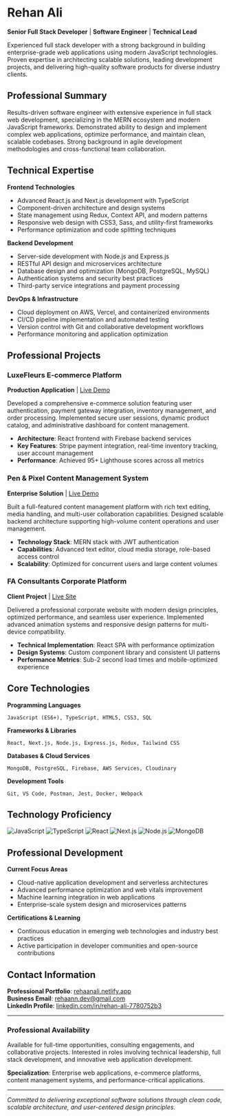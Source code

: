# Rehan Ali
**Senior Full Stack Developer** | **Software Engineer** | **Technical Lead**

Experienced full stack developer with a strong background in building enterprise-grade web applications using modern JavaScript technologies. Proven expertise in architecting scalable solutions, leading development projects, and delivering high-quality software products for diverse industry clients.

## Professional Summary

Results-driven software engineer with extensive experience in full stack web development, specializing in the MERN ecosystem and modern JavaScript frameworks. Demonstrated ability to design and implement complex web applications, optimize performance, and maintain clean, scalable codebases. Strong background in agile development methodologies and cross-functional team collaboration.

## Technical Expertise

**Frontend Technologies**
- Advanced React.js and Next.js development with TypeScript
- Component-driven architecture and design systems
- State management using Redux, Context API, and modern patterns
- Responsive web design with CSS3, Sass, and utility-first frameworks
- Performance optimization and code splitting techniques

**Backend Development**
- Server-side development with Node.js and Express.js
- RESTful API design and microservices architecture
- Database design and optimization (MongoDB, PostgreSQL, MySQL)
- Authentication systems and security best practices
- Third-party service integrations and payment processing

**DevOps & Infrastructure**
- Cloud deployment on AWS, Vercel, and containerized environments
- CI/CD pipeline implementation and automated testing
- Version control with Git and collaborative development workflows
- Performance monitoring and application optimization

## Professional Projects

### LuxeFleurs E-commerce Platform
**Production Application** | [Live Demo](https://luxefluers.netlify.app)

Developed a comprehensive e-commerce solution featuring user authentication, payment gateway integration, inventory management, and order processing. Implemented secure user sessions, dynamic product catalog, and administrative dashboard for content management.

- **Architecture**: React frontend with Firebase backend services
- **Key Features**: Stripe payment integration, real-time inventory tracking, user account management
- **Performance**: Achieved 95+ Lighthouse scores across all metrics

### Pen & Pixel Content Management System
**Enterprise Solution** | [Live Demo](https://penandpixel.netlify.app)

Built a full-featured content management platform with rich text editing, media handling, and multi-user collaboration capabilities. Designed scalable backend architecture supporting high-volume content operations and user management.

- **Technology Stack**: MERN stack with JWT authentication
- **Capabilities**: Advanced text editor, cloud media storage, role-based access control
- **Scalability**: Optimized for concurrent users and large content volumes

### FA Consultants Corporate Platform
**Client Project** | [Live Site](https://faconsultants.co/)

Delivered a professional corporate website with modern design principles, optimized performance, and seamless user experience. Implemented advanced animation systems and responsive design patterns for multi-device compatibility.

- **Technical Implementation**: React SPA with performance optimization
- **Design Systems**: Custom component library and consistent UI patterns
- **Performance Metrics**: Sub-2 second load times and mobile-optimized experience

## Core Technologies

**Programming Languages**
```
JavaScript (ES6+), TypeScript, HTML5, CSS3, SQL
```

**Frameworks & Libraries**
```
React, Next.js, Node.js, Express.js, Redux, Tailwind CSS
```

**Databases & Cloud Services**
```
MongoDB, PostgreSQL, Firebase, AWS Services, Cloudinary
```

**Development Tools**
```
Git, VS Code, Postman, Jest, Docker, Webpack
```

## Technology Proficiency

![JavaScript](https://img.shields.io/badge/JavaScript-F7DF1E?style=for-the-badge&logo=javascript&logoColor=black)
![TypeScript](https://img.shields.io/badge/TypeScript-007ACC?style=for-the-badge&logo=typescript&logoColor=white)
![React](https://img.shields.io/badge/React-20232A?style=for-the-badge&logo=react&logoColor=61DAFB)
![Next.js](https://img.shields.io/badge/Next.js-000000?style=for-the-badge&logo=next.js&logoColor=white)
![Node.js](https://img.shields.io/badge/Node.js-339933?style=for-the-badge&logo=node.js&logoColor=white)
![MongoDB](https://img.shields.io/badge/MongoDB-4EA94B?style=for-the-badge&logo=mongodb&logoColor=white)


## Professional Development

**Current Focus Areas**
- Cloud-native application development and serverless architectures
- Advanced performance optimization and web vitals improvement
- Machine learning integration in web applications
- Enterprise-scale system design and microservices patterns

**Certifications & Learning**
- Continuous education in emerging web technologies and industry best practices
- Active participation in developer communities and open-source contributions

## Contact Information

**Professional Portfolio**: [rehaanali.netlify.app](https://rehaanali.netlify.app)  
**Business Email**: [rehaann.dev@gmail.com](mailto:rehaann.dev@gmail.com)  
**LinkedIn Profile**: [linkedin.com/in/rehan-ali-7780752b3](https://www.linkedin.com/in/rehan-ali-7780752b3)

---

### Professional Availability

Available for full-time opportunities, consulting engagements, and collaborative projects. Interested in roles involving technical leadership, full stack development, and innovative web application development.

**Specialization**: Enterprise web applications, e-commerce platforms, content management systems, and performance-critical applications.

---

*Committed to delivering exceptional software solutions through clean code, scalable architecture, and user-centered design principles.*
